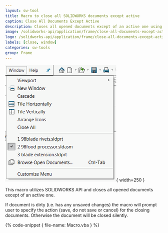 ```yaml
---
layout: sw-tool
title: Macro to close all SOLIDWORKS documents except active
caption: Close All Documents Except Active
description: Closes all opened documents except of an active one using SOLIDWORKS API
image: /solidworks-api/application/frame/close-all-documents-except-active/close-all-but-active.png
logo: /solidworks-api/application/frame/close-all-documents-except-active/close-all-but-active.svg
labels: [close, window]
categories: sw-tools
group: Frame
---
```

![Documents opened in SOLIDWORKS](opened-documents.png){ width=250 }

This macro utilizes SOLIDWORKS API and closes all opened documents except of an active one.

If document is dirty (i.e. has any unsaved changes) the macro will prompt user to specify the action (save, do not save or cancel) for the closing documents. Otherwise the document will be closed silently.

{% code-snippet { file-name: Macro.vba } %}
